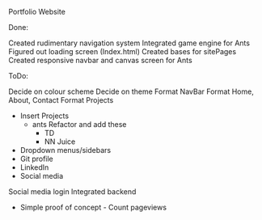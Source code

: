 Portfolio Website

Done:

Created rudimentary navigation system
Integrated game engine for Ants
Figured out loading screen (Index.html)
Created bases for sitePages
Created responsive navbar and canvas screen for Ants

ToDo:

Decide on colour scheme
Decide on theme
Format NavBar
Format Home, About, Contact
Format Projects
  - Insert Projects
    - ants
    Refactor and add these
      - TD
      - NN
Juice
  - Dropdown menus/sidebars
  - Git profile
  - LinkedIn
  - Social media

Social media login
Integrated backend
  - Simple proof of concept - Count pageviews
